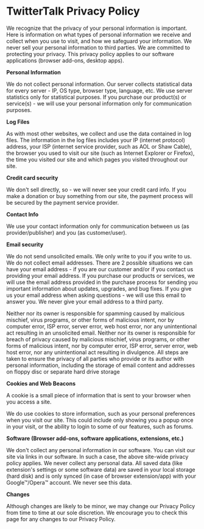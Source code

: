 # ****TwitterTalk Privacy Policy****


We recognize that the privacy of your personal information is important. Here is information on what types of personal information we receive and collect when you use to visit, and how we safeguard your information. We never sell your personal information to third parties. We are committed to protecting your privacy. This privacy policy applies to our software applications (browser add-ons, desktop apps).


****Personal Information****

We do not collect personal information. Our server collects statistical data for every server - IP, OS type, browser type, language, etc. We use server statistics only for statistical purposes. If you purchase our product(s) or service(s) - we will use your personal information only for communication purposes.


****Log Files****

As with most other websites, we collect and use the data contained in log files. The information in the log files includes your IP (internet protocol) address, your ISP (internet service provider, such as AOL or Shaw Cable), the browser you used to visit our site (such as Internet Explorer or Firefox), the time you visited our site and which pages you visited throughout our site.


****Credit card security****

We don't sell directly, so - we will never see your credit card info. If you make a donation or buy something from our site, the payment process will be secured by the payment service provider.


****Contact Info****

We use your contact information only for communication between us (as provider/publisher) and you (as customer/user).


****Email security****

We do not send unsolicited emails. We only write to you if you write to us. We do not collect email addresses. There are 2 possible situations we can have your email address - if you are our customer and/or if you contact us providing your email address. If you purchase our products or services, we will use the email address provided in the purchase process for sending you important information about updates, upgrades, and bug fixes. If you give us your email address when asking questions - we will use this email to answer you. We never give your email address to a third party.


Neither nor its owner is responsible for spamming caused by malicious mischief, virus programs, or other forms of malicious intent, nor by computer error, ISP error, server error, web host error, nor any unintentional act resulting in an unsolicited email. Neither nor its owner is responsible for breach of privacy caused by malicious mischief, virus programs, or other forms of malicious intent, nor by computer error, ISP error, server error, web host error, nor any unintentional act resulting in divulgence. All steps are taken to ensure the privacy of all parties who provide or its author with personal information, including the storage of email content and addresses on floppy disc or separate hard drive storage


****Cookies and Web Beacons****

A cookie is a small piece of information that is sent to your browser when you access a site.

We do use cookies to store information, such as your personal preferences when you visit our site. This could include only showing you a popup once in your visit, or the ability to login to some of our features, such as forums.


****Software (Browser add-ons, software applications, extensions, etc.)****

We don't collect any personal information in our software. You can visit our site via links in our software. In such a case, the above site-wide privacy policy applies. We never collect any personal data. All saved data (like extension's settings or some software data) are saved in your local storage (hard disk) and is only synced (in case of browser extension/app) with your Google™/Opera™ account. We never see this data.


****Changes****

Although changes are likely to be minor, we may change our Privacy Policy from time to time at our sole discretion. We encourage you to check this page for any changes to our Privacy Policy.